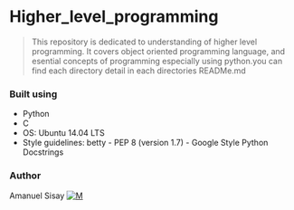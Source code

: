 # Higher_level_programming
> This repository is dedicated to understanding of higher level programming. It covers object oriented programming language, and esential concepts of programming
> especially using python.you can find each directory detail in each directories READMe.md
### Built using
- Python
- C
- OS: Ubuntu 14.04 LTS
- Style guidelines: betty -  PEP 8 (version 1.7) -  Google Style Python Docstrings
### Author
Amanuel Sisay     [![M](https://upload.wikimedia.org/wikipedia/fr/thumb/c/c8/Twitter_Bird.svg/30px-Twitter_Bird.svg.png)](https://twitter.com/amanabiy_as)
